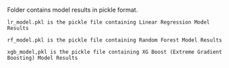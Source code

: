 Folder contains model results in pickle format.

	lr_model.pkl is the pickle file containing Linear Regression Model Results
 
	rf_model.pkl is the pickle file containing Random Forest Model Results
 
	xgb_model,pkl is the pickle file containing XG Boost (Extreme Gradient Boosting) Model Results
